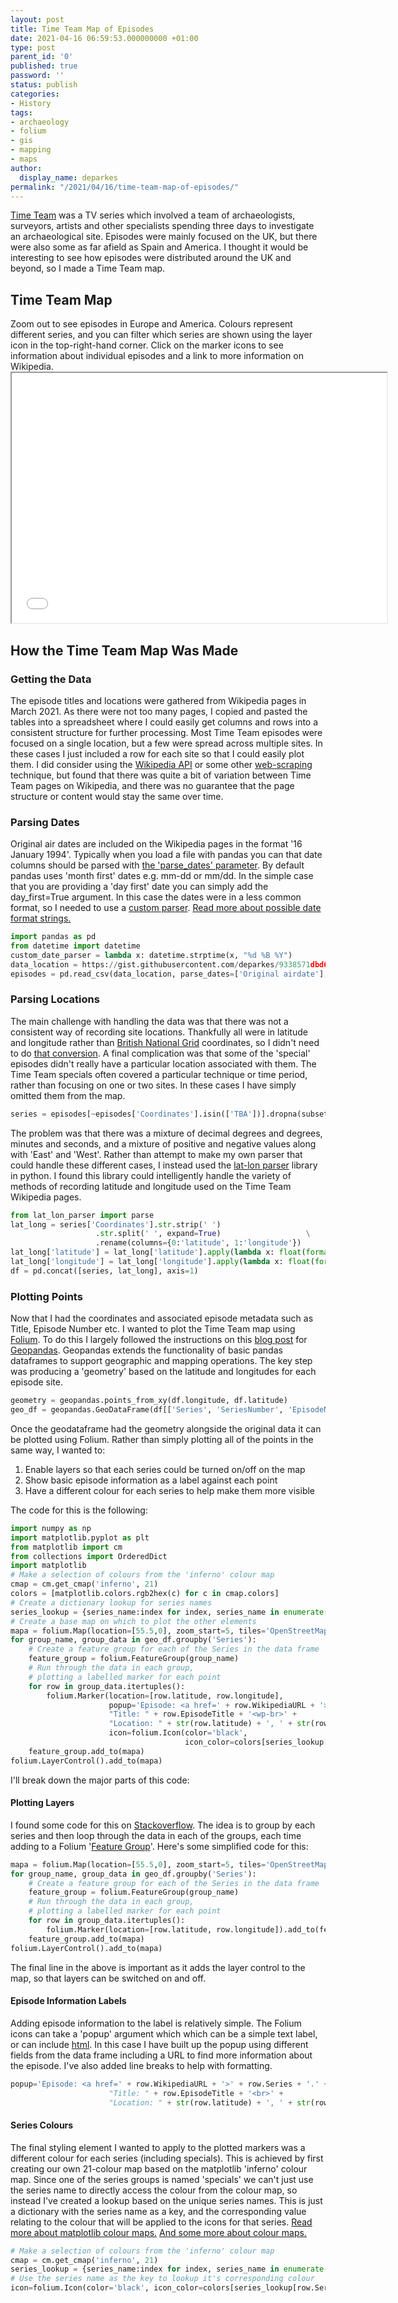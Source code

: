 ```yaml
---
layout: post
title: Time Team Map of Episodes
date: 2021-04-16 06:59:53.000000000 +01:00
type: post
parent_id: '0'
published: true
password: ''
status: publish
categories:
- History
tags:
- archaeology
- folium
- gis
- mapping
- maps
author:
  display_name: deparkes
permalink: "/2021/04/16/time-team-map-of-episodes/"
---
```

<a href="https://en.wikipedia.org/wiki/Time_Team">Time Team</a> was a TV series which involved a team of archaeologists, surveyors, artists and other specialists spending three days to investigate an archaeological site. Episodes were mainly focused on the UK, but there were also some as far afield as Spain and America. I thought it would be interesting to see how episodes were distributed around the UK and beyond, so I made a Time Team map.
<h2>Time Team Map</h2>
Zoom out to see episodes in Europe and America. Colours represent different series, and you can filter which series are shown using the layer icon in the top-right-hand corner. Click on the marker icons to see information about individual episodes and a link to more information on Wikipedia.
<iframe src="{{site.baseurl}}/assets/maps/time_team_map.html" name="time_team_map" width="600" height="400" frameborder="1"></iframe>
<h2>How the Time Team Map Was Made</h2>
<h3>Getting the Data</h3>
The episode titles and locations were gathered from Wikipedia pages in March 2021. As there were not too many pages, I copied and pasted the tables into a spreadsheet where I could easily get columns and rows into a consistent structure for further processing.
Most Time Team episodes were focused on a single location, but a few were spread across multiple sites. In these cases I just included a row for each site so that I could easily plot them.
I did consider using the <a href="https://deparkes.co.uk/2020/12/27/python-compare-wikipedia-pages/">Wikipedia API</a> or some other <a href="https://www.analyticsvidhya.com/blog/2015/10/beginner-guide-web-scraping-beautiful-soup-python/">web-scraping</a> technique, but found that there was quite a bit of variation between Time Team pages on Wikipedia, and there was no guarantee that the page structure or content would stay the same over time.
<h3>Parsing Dates</h3>
Original air dates are included on the Wikipedia pages in the format '16 January 1994'. Typically when you load a file with pandas you can that date columns should be parsed with <a href="https://pandas.pydata.org/pandas-docs/stable/reference/api/pandas.read_csv.html">the 'parse_dates' parameter</a>. By default pandas uses 'month first' dates e.g. mm-dd or mm/dd. In the simple case that you are providing a 'day first' date you can simply add the day_first=True argument. In this case the dates were in a less common format, so I needed to use a <a href="https://stackoverflow.com/questions/23797491/parse-dates-in-pandas#23797980">custom parser</a>.
<a href="https://www.w3schools.com/python/gloss_python_date_format_codes.asp">Read more about possible date format strings.</a>

```python
import pandas as pd
from datetime import datetime
custom_date_parser = lambda x: datetime.strptime(x, "%d %B %Y")
data_location = https://gist.githubusercontent.com/deparkes/9338571dbd67a6e9977d996d60ef4e37/raw/858d809549fb971588231b6e74ce0dffeef4075b/time_team_episodes.csv
episodes = pd.read_csv(data_location, parse_dates=['Original airdate'], date_parser=custom_date_parser)
```

<h3>Parsing Locations</h3>
The main challenge with handling the data was that there was not a consistent way of recording site locations. Thankfully all were in latitude and longitude rather than <a href="https://en.wikipedia.org/wiki/Ordnance_Survey_National_Grid">British National Grid</a> coordinates, so I didn't need to do <a href="https://deparkes.co.uk/2016/05/27/python-osgb-to-wgr84/">that conversion</a>.
A final complication was that some of the 'special' episodes didn't really have a particular location associated with them. The Time Team specials often covered a particular technique or time period, rather than focusing on one or two sites. In these cases I have simply omitted them from the map.

```python
series = episodes[~episodes['Coordinates'].isin(['TBA'])].dropna(subset=['Coordinates'])
```

The problem was that there was a mixture of decimal degrees and degrees, minutes and seconds, and a mixture of positive and negative values along with 'East' and 'West'.
Rather than attempt to make my own parser that could handle these different cases, I instead used the <a href="https://pypi.org/project/lat-lon-parser/">lat-lon parser</a> library in python. I found this library could intelligently handle the variety of methods of recording latitude and longitude used on the Time Team Wikipedia pages.

```python
from lat_lon_parser import parse
lat_long = series['Coordinates'].str.strip(' ')                               \
                   .str.split(' ', expand=True)                   \
                   .rename(columns={0:'latitude', 1:'longitude'})
lat_long['latitude'] = lat_long['latitude'].apply(lambda x: float(format(parse(str(x)), '.6f')))
lat_long['longitude'] = lat_long['longitude'].apply(lambda x: float(format(parse(str(x)), '.6f')))
df = pd.concat([series, lat_long], axis=1)
```

<h3>Plotting Points</h3>
Now that I had the coordinates and associated episode metadata such as Title, Episode Number etc. I wanted to plot the Time Team map using <a href="https://deparkes.co.uk/2016/05/13/python-leaflet-map-folium/">Folium</a>. To do this I largely followed the instructions on this <a href="https://geopandas.org/gallery/plotting_with_folium.html">blog post</a> for <a href="https://geopandas.org/index.html">Geopandas</a>.
Geopandas extends the functionality of basic pandas dataframes to support geographic and mapping operations.
The key step was producing a 'geometry' based on the latitude and longitudes for each episode site.

```python
geometry = geopandas.points_from_xy(df.longitude, df.latitude)
geo_df = geopandas.GeoDataFrame(df[['Series', 'SeriesNumber', 'EpisodeNumber', 'EpisodeTitle', 'Original airdate', 'WikipediaURL', 'latitude', 'longitude']], geometry=geometry)
```

Once the geodataframe had the geometry alongside the original data it can be plotted using Folium.
Rather than simply plotting all of the points in the same way, I wanted to:
<ol>
<li>Enable layers so that each series could be turned on/off on the map</li>
<li>Show basic episode information as a label against each point</li>
<li>Have a different colour for each series to help make them more visible</li>
</ol>
The code for this is the following:

```python
import numpy as np
import matplotlib.pyplot as plt
from matplotlib import cm
from collections import OrderedDict
import matplotlib
# Make a selection of colours from the 'inferno' colour map
cmap = cm.get_cmap('inferno', 21)
colors = [matplotlib.colors.rgb2hex(c) for c in cmap.colors]
# Create a dictionary lookup for series names
series_lookup = {series_name:index for index, series_name in enumerate(geo_df.Series.unique())}
# Create a base map on which to plot the other elements
mapa = folium.Map(location=[55.5,0], zoom_start=5, tiles='OpenStreetMap')
for group_name, group_data in geo_df.groupby('Series'):
    # Create a feature group for each of the Series in the data frame
    feature_group = folium.FeatureGroup(group_name)
    # Run through the data in each group,
    # plotting a labelled marker for each point
    for row in group_data.itertuples():
        folium.Marker(location=[row.latitude, row.longitude],
                      popup='Episode: <a href=' + row.WikipediaURL + '>' + row.Series + '.' + str(row.SeriesNumber) + '</a><wp-br>'
                      "Title: " + row.EpisodeTitle + '<wp-br>' +
                      "Location: " + str(row.latitude) + ', ' + str(row.longitude) + '<wp-br>',
                      icon=folium.Icon(color='black',
                                       icon_color=colors[series_lookup[row.Series]])).add_to(feature_group)
    feature_group.add_to(mapa)
folium.LayerControl().add_to(mapa)
```

I'll break down the major parts of this code:
<h4>Plotting Layers</h4>
I found some code for this on <a href="https://stackoverflow.com/questions/61263787/folium-featuregroup-in-python">Stackoverflow</a>. The idea is to group by each series and then loop through the data in each of the groups, each time adding to a Folium '<a href="https://github.com/python-visualization/folium/blob/master/examples/FeatureGroup.ipynb">Feature Group</a>'.
Here's some simplified code for this:

```python
mapa = folium.Map(location=[55.5,0], zoom_start=5, tiles='OpenStreetMap')
for group_name, group_data in geo_df.groupby('Series'):
    # Create a feature group for each of the Series in the data frame
    feature_group = folium.FeatureGroup(group_name)
    # Run through the data in each group,
    # plotting a labelled marker for each point
    for row in group_data.itertuples():
        folium.Marker(location=[row.latitude, row.longitude]).add_to(feature_group)
    feature_group.add_to(mapa)
folium.LayerControl().add_to(mapa)
```

The final line in the above is important as it adds the layer control to the map, so that layers can be switched on and off.
<h4>Episode Information Labels</h4>
Adding episode information to the label is relatively simple. The Folium icons can take a 'popup' argument which which can be a simple text label, or can include <a href="https://render.githubusercontent.com/view/ipynb?color_mode=auto&amp;commit=c25c84c888415a8f242e133c97242e26c3070fe6&amp;enc_url=68747470733a2f2f7261772e67697468756275736572636f6e74656e742e636f6d2f707974686f6e2d76697375616c697a6174696f6e2f666f6c69756d2f633235633834633838383431356138663234326531333363393732343265323663333037306665362f6578616d706c65732f506f707570732e6970796e62&amp;nwo=python-visualization%2Ffolium&amp;path=examples%2FPopups.ipynb&amp;repository_id=9952134&amp;repository_type=Repository#Fancy-HTML-popup">html</a>. In this case I have built up the popup using different fields from the data frame including a URL to find more information about the episode. I've also added line breaks to help with formatting.

```python
popup='Episode: <a href=' + row.WikipediaURL + '>' + row.Series + '.' + str(row.SeriesNumber) + '</a><br>'
                      "Title: " + row.EpisodeTitle + '<br>' +
                      "Location: " + str(row.latitude) + ', ' + str(row.longitude) + '<br>'
```

<h4>Series Colours</h4>
The final styling element I wanted to apply to the plotted markers was a different colour for each series (including specials).
This is achieved by first creating our own 21-colour map based on the matplotlib 'inferno' colour map. Since one of the series groups is named 'specials' we can't just use the series name to directly access the colour from the colour map, so instead I've created a lookup based on the unique series names. This is just a dictionary with the series name as a key, and the corresponding value relating to the colour that will be applied to the icons for that series.
<a href="https://matplotlib.org/stable/tutorials/colors/colormaps.html">Read more about matplotlib colour maps.</a>
<a href="https://towardsdatascience.com/creating-colormaps-in-matplotlib-4d4de78a04b8">And some more about colour maps.</a>

```python
# Make a selection of colours from the 'inferno' colour map
cmap = cm.get_cmap('inferno', 21)
series_lookup = {series_name:index for index, series_name in enumerate(geo_df.Series.unique())}
# Use the series name as the key to lookup it's corresponding colour
icon=folium.Icon(color='black', icon_color=colors[series_lookup[row.Series]])
```

